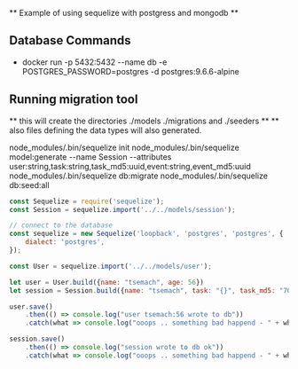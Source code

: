 ** Example of using sequelize with postgress and mongodb **

## Database Commands
* docker run -p 5432:5432 --name db -e POSTGRES_PASSWORD=postgres -d postgres:9.6.6-alpine

## Running migration tool
** this will create the directories ./models ./migrations and ./seeders **
** also files defining the data types will also generated.

node_modules/.bin/sequelize init
node_modules/.bin/sequelize  model:generate --name Session --attributes user:string,task:string,task_md5:uuid,event:string,event_md5:uuid
node_modules/.bin/sequelize db:migrate
node_modules/.bin/sequelize db:seed:all

```javascript
const Sequelize = require('sequelize');
const Session = sequelize.import('../../models/session');

// connect to the database
const sequelize = new Sequelize('loopback', 'postgres', 'postgres', {
    dialect: 'postgres',
});

const User = sequelize.import('../../models/user');

let user = User.build({name: "tsemach", age: 56})
let session = Session.build({name: "tsemach", task: "{}", task_md5: "705053ace1ec44e3c6bf5a72d7e5d644", event: "{}", event_md5: "705053ace1ec44e3c6bf5a72d7e5d644"})

user.save()
    .then(() => console.log("user tsemach:56 wrote to db"))
    .catch(what => console.log("ooops .. something bad happend - " + what));

session.save()
    .then(() => console.log("session wrote to db ok"))
    .catch(what => console.log("ooops .. something bad happend - " + what));
```

